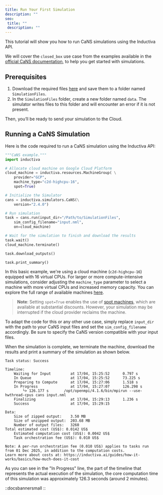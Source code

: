 ```yaml
---
title: Run Your First Simulation
description: ""
seo:
 title: ""
 description: ""
---
```


This tutorial will show you how to run CaNS simulations using the Inductiva API.

We will cover the `closed_box` use case from the examples available in the [official CaNS documentation](https://github.com/CaNS-World/CaNS), to help you get started with simulations.

## Prerequisites
1. Download the required files [here](https://github.com/CaNS-World/CaNS/tree/v2.4.0/examples/closed_box) and save them to a folder named `SimulationFiles`.
2. In the `SimulationFiles` folder, create a new folder named `data`. The simulator writes files to this folder and will encounter an error if it is not present.

Then, you’ll be ready to send your simulation to the Cloud.

## Running a CaNS Simulation
Here is the code required to run a CaNS simulation using the Inductiva API:

```python
"""CaNS example."""
import inductiva

# Allocate cloud machine on Google Cloud Platform
cloud_machine = inductiva.resources.MachineGroup( \
	provider="GCP",
	machine_type="c2d-highcpu-16",
	spot=True)

# Initialize the Simulator
cans = inductiva.simulators.CaNS(\
	version="2.4.0")

# Run simulation
task = cans.run(input_dir="/Path/to/SimulationFiles",
	sim_config_filename="input.nml",
	on=cloud_machine)

# Wait for the simulation to finish and download the results
task.wait()
cloud_machine.terminate()

task.download_outputs()

task.print_summary()
```

In this basic example, we're using a cloud machine (`c2d-highcpu-16`) equipped with 16 virtual CPUs.
For larger or more compute-intensive simulations, consider adjusting the `machine_type` parameter to select
a machine with more virtual CPUs and increased memory capacity. You can explore the full range of available machines [here](https://console.inductiva.ai/machine-groups/instance-types).

> **Note**: Setting `spot=True` enables the use of [spot machines](../how-it-works/machines/spot-machines.md), which are available at substantial discounts.
> However, your simulation may be interrupted if the cloud provider reclaims the machine.

To adapt the code for this or any other use case, simply replace `input_dir` with the path to your CaNS input files and
set the `sim_config_filename` accordingly. Be sure to specify the CaNS version compatible with your input files.

When the simulation is complete, we terminate the machine, download the results and print a summary of the simulation as shown below.

```
Task status: Success

Timeline:
	Waiting for Input         at 17/04, 15:25:52      0.797 s
	In Queue                  at 17/04, 15:25:52      73.225 s
	Preparing to Compute      at 17/04, 15:27:06      1.518 s
	In Progress               at 17/04, 15:27:07      126.298 s
		└> 126.177 s       /opt/openmpi/4.1.6/bin/mpirun --use-hwthread-cpus cans input.nml
	Finalizing                at 17/04, 15:29:13      1.236 s
	Success                   at 17/04, 15:29:15

Data:
	Size of zipped output:    3.50 MB
	Size of unzipped output:  203.68 MB
	Number of output files:   3260
Total estimated cost (US$): 0.0142 US$
	Estimated computation cost (US$): 0.0042 US$
	Task orchestration fee (US$): 0.010 US$

Note: A per-run orchestration fee (0.010 US$) applies to tasks run from 01 Dec 2025, in addition to the computation costs.
Learn more about costs at: https://inductiva.ai/guides/how-it-works/basics/how-much-does-it-cost
```

As you can see in the "In Progress" line, the part of the timeline that represents the actual execution of the simulation,
the core computation time of this simulation was approximately 126.3 seconds (around 2 minutes).

::docsbannersmall
::
